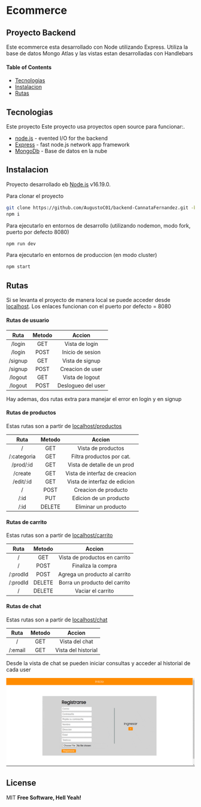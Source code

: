 # Ecommerce

## Proyecto Backend

Este ecommerce esta desarrollado con Node utilizando Express. Utiliza la base de datos Mongo Atlas y las vistas estan desarrolladas con Handlebars

#### Table of Contents

- [Tecnologias](#Tecnologias)
- [Instalacion](#Instalacion)
- [Rutas](#Rutas)

## Tecnologias

Este proyecto Este proyecto usa proyectos open source para funcionar:.

- [node.js] - evented I/O for the backend
- [Express] - fast node.js network app framework
- [MongoDb] - Base de datos en la nube

## Instalacion

Proyecto desarrollado eb [Node.js](https://nodejs.org/) v16.19.0.

Para clonar el proyecto

```sh
git clone https://github.com/AugustoC01/backend-CannataFernandez.git -b ProyectoFinal
npm i
```

Para ejecutarlo en entornos de desarrollo (utilizando nodemon, modo fork, puerto por defecto 8080)

```sh
npm run dev
```

Para ejecutarlo en entornos de produccion (en modo cluster)

```sh
npm start
```

## Rutas

Si se levanta el proyecto de manera local se puede acceder desde [localhost]. Los enlaces funcionan con el puerto por defecto = 8080

#### Rutas de usuario

|  Ruta   | Metodo |       Accion       |
| :-----: | :----: | :----------------: |
| /login  |  GET   |   Vista de login   |
| /login  |  POST  |  Inicio de sesion  |
| /signup |  GET   |  Vista de signup   |
| /signup |  POST  |  Creacion de user  |
| /logout |  GET   |  Vista de logout   |
| /logout |  POST  | Deslogueo del user |

Hay ademas, dos rutas extra para manejar el error en login y en signup

#### Rutas de productos

Estas rutas son a partir de [localhost/productos]

|    Ruta     | Metodo |            Accion             |
| :---------: | :----: | :---------------------------: |
|      /      |  GET   |      Vista de productos       |
| /:categoria |  GET   |   Filtra productos por cat.   |
|  /prod/:id  |  GET   |  Vista de detalle de un prod  |
|   /create   |  GET   | Vista de interfaz de creacion |
|  /edit/:id  |  GET   | Vista de interfaz de edicion  |
|      /      |  POST  |     Creacion de producto      |
|    /:id     |  PUT   |    Edicion de un producto     |
|    /:id     | DELETE |     Eliminar un producto      |

#### Rutas de carrito

Estas rutas son a partir de [localhost/carrito]

|   Ruta   | Metodo |            Accion             |
| :------: | :----: | :---------------------------: |
|    /     |  GET   | Vista de productos en carrito |
|    /     |  POST  |      Finaliza la compra       |
| /:prodId |  POST  | Agrega un producto al carrito |
| /:prodId | DELETE | Borra un producto del carrito |
|    /     | DELETE |       Vaciar el carrito       |

#### Rutas de chat

Estas rutas son a partir de [localhost/chat]

|  Ruta   | Metodo |       Accion        |
| :-----: | :----: | :-----------------: |
|    /    |  GET   |   Vista del chat    |
| /:email |  GET   | Vista del historial |

Desde la vista de chat se pueden iniciar consultas y acceder al historial de cada user

![Recorrido por el proyecto](/public/images/proyecto.gif)

## License

MIT
**Free Software, Hell Yeah!**

[//]: # "These are reference links used in the body of this note and get stripped out when the markdown processor does its job. There is no need to format nicely because it shouldn't be seen. Thanks SO - http://stackoverflow.com/questions/4823468/store-comments-in-markdown-syntax"
[node.js]: http://nodejs.org
[express]: http://expressjs.com
[mongodb]: https://www.mongodb.com/cloud
[localhost]: http://localhost:8080
[localhost/productos]: http://localhost:8080/productos
[localhost/carrito]: http://localhost:8080/carrito
[localhost/chat]: http://localhost:8080/chat
